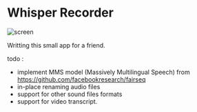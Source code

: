 # Whisper Recorder

![screen](https://github.com/DavidNJoiner/whisper/assets/69796012/4fd6c426-50e6-4e06-9893-2d9485641255)

Writting this small app for a friend.

todo : 

- implement MMS model (Massively Multilingual Speech) from https://github.com/facebookresearch/fairseq
- in-place renaming audio files
- support for other sound files formats
- support for video transcript.

